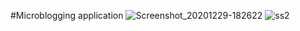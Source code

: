 #Microblogging application
![Screenshot_20201229-182622](https://user-images.githubusercontent.com/43320217/130128912-82672fdd-133a-49d2-9aa1-c36560ffcf7b.jpg)
![ss2](https://user-images.githubusercontent.com/43320217/130128976-7ea19faa-2273-4d97-95c1-a6073e92fcf9.jpg)
